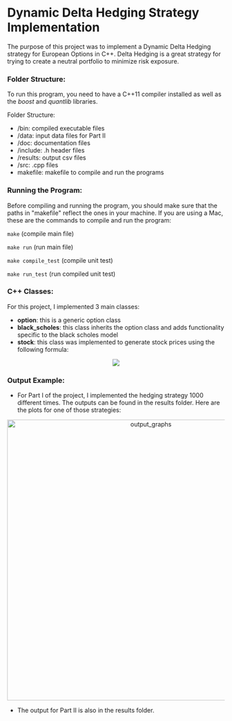 # Dynamic Delta Hedging Strategy Implementation

The purpose of this project was to implement a Dynamic Delta Hedging strategy for European Options in C++. Delta Hedging is a great strategy for trying to create a neutral portfolio to minimize risk exposure.

### Folder Structure:

To run this program, you need to have a C++11 compiler installed as well as the _boost_ and _quantlib_ libraries.

Folder Structure:
- /bin: compiled executable files
- /data: input data files for Part II
- /doc: documentation files
- /include: .h header files
- /results: output csv files
- /src: .cpp files
- makefile: makefile to compile and run the programs

### Running the Program:

Before compiling and running the program, you should make sure that the paths in "makefile" reflect the ones in your machine. If you are using a Mac, these are the commands to compile and run the program: 

```make``` (compile main file)

```make run``` (run main file)

```make compile_test``` (compile unit test) 

```make run_test``` (run compiled unit test)


### C++ Classes:

For this project, I implemented 3 main classes:
- **option**: this is a generic option class
- **black_scholes**: this class inherits the option class and adds functionality specific to the black scholes model
- **stock**: this class was implemented to generate stock prices using the following formula:

<p align="center">
  <img src="https://latex.codecogs.com/svg.image?\LARGE&space;S_{t&plus;\Delta_t}=S_t&plus;\mu{}S_t\Delta_t&plus;\sigma{}S_t\sqrt{\Delta_t}Z_t" />
</p>

### Output Example:

- For Part I of the project, I implemented the hedging strategy 1000 different times.
The outputs can be found in the results folder. Here are the plots for one of those strategies:

<p align="center">
  <img src="doc/img/output_graphs.png" alt="output_graphs" style="width: 650px;"/>
</p>

- The output for Part II is also in the results folder.
